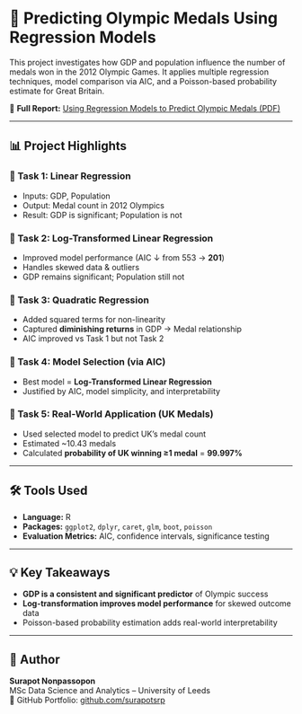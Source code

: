 # 🏅 Predicting Olympic Medals Using Regression Models

This project investigates how GDP and population influence the number of medals won in the 2012 Olympic Games. It applies multiple regression techniques, model comparison via AIC, and a Poisson-based probability estimate for Great Britain.

📄 **Full Report:** [Using Regression Models to Predict Olympic Medals (PDF)](./Using%20Regression%20Models%20to%20Predicting%20the%20Olympic%20Games.pdf)

---

## 📊 Project Highlights

### 🔹 Task 1: Linear Regression  
- Inputs: GDP, Population  
- Output: Medal count in 2012 Olympics  
- Result: GDP is significant; Population is not

### 🔹 Task 2: Log-Transformed Linear Regression  
- Improved model performance (AIC ↓ from 553 → **201**)  
- Handles skewed data & outliers  
- GDP remains significant; Population still not

### 🔹 Task 3: Quadratic Regression  
- Added squared terms for non-linearity  
- Captured **diminishing returns** in GDP → Medal relationship  
- AIC improved vs Task 1 but not Task 2

### 🔹 Task 4: Model Selection (via AIC)  
- Best model = **Log-Transformed Linear Regression**  
- Justified by AIC, model simplicity, and interpretability

### 🔹 Task 5: Real-World Application (UK Medals)  
- Used selected model to predict UK’s medal count  
- Estimated ~10.43 medals  
- Calculated **probability of UK winning ≥1 medal** = **99.997%**

---

## 🛠 Tools Used

- **Language:** R  
- **Packages:** `ggplot2`, `dplyr`, `caret`, `glm`, `boot`, `poisson`  
- **Evaluation Metrics:** AIC, confidence intervals, significance testing

---

## 💡 Key Takeaways

- **GDP is a consistent and significant predictor** of Olympic success  
- **Log-transformation improves model performance** for skewed outcome data  
- Poisson-based probability estimation adds real-world interpretability

---

## 👤 Author

**Surapot Nonpassopon**  
MSc Data Science and Analytics – University of Leeds  
📂 GitHub Portfolio: [github.com/surapotsrp](https://github.com/surapotsrp)
